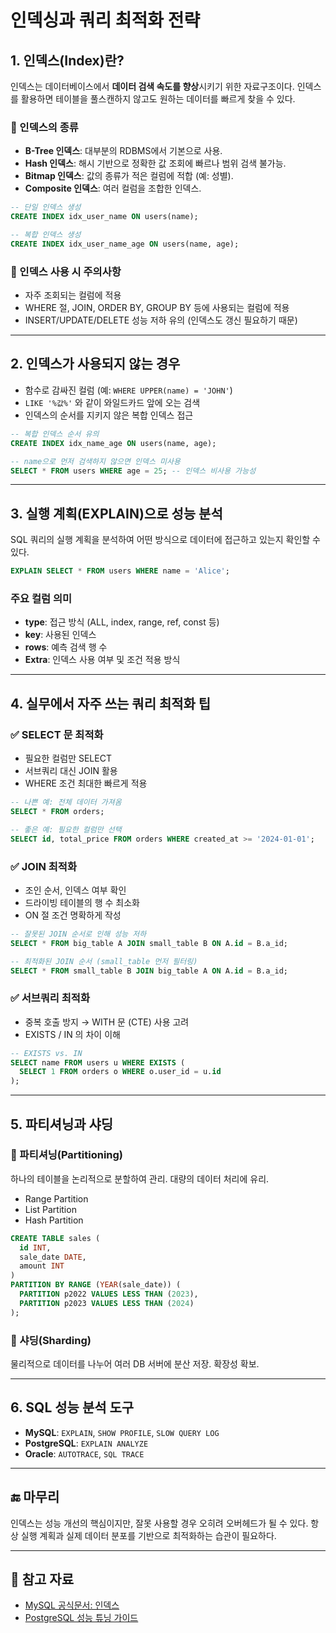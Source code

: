 # 인덱싱과 쿼리 최적화 전략

## 1. 인덱스(Index)란?

인덱스는 데이터베이스에서 **데이터 검색 속도를 향상**시키기 위한 자료구조이다. 인덱스를 활용하면 테이블을 풀스캔하지 않고도 원하는 데이터를 빠르게 찾을 수 있다.

### 🔹 인덱스의 종류

- **B-Tree 인덱스**: 대부분의 RDBMS에서 기본으로 사용.
- **Hash 인덱스**: 해시 기반으로 정확한 값 조회에 빠르나 범위 검색 불가능.
- **Bitmap 인덱스**: 값의 종류가 적은 컬럼에 적합 (예: 성별).
- **Composite 인덱스**: 여러 컬럼을 조합한 인덱스.

```sql
-- 단일 인덱스 생성
CREATE INDEX idx_user_name ON users(name);

-- 복합 인덱스 생성
CREATE INDEX idx_user_name_age ON users(name, age);
```

### 🔸 인덱스 사용 시 주의사항

- 자주 조회되는 컬럼에 적용
- WHERE 절, JOIN, ORDER BY, GROUP BY 등에 사용되는 컬럼에 적용
- INSERT/UPDATE/DELETE 성능 저하 유의 (인덱스도 갱신 필요하기 때문)

---

## 2. 인덱스가 사용되지 않는 경우

- 함수로 감싸진 컬럼 (예: `WHERE UPPER(name) = 'JOHN'`)
- `LIKE '%값%'` 와 같이 와일드카드 앞에 오는 검색
- 인덱스의 순서를 지키지 않은 복합 인덱스 접근

```sql
-- 복합 인덱스 순서 유의
CREATE INDEX idx_name_age ON users(name, age);

-- name으로 먼저 검색하지 않으면 인덱스 미사용
SELECT * FROM users WHERE age = 25; -- 인덱스 비사용 가능성
```

---

## 3. 실행 계획(EXPLAIN)으로 성능 분석

SQL 쿼리의 실행 계획을 분석하여 어떤 방식으로 데이터에 접근하고 있는지 확인할 수 있다.

```sql
EXPLAIN SELECT * FROM users WHERE name = 'Alice';
```

### 주요 컬럼 의미

- **type**: 접근 방식 (ALL, index, range, ref, const 등)
- **key**: 사용된 인덱스
- **rows**: 예측 검색 행 수
- **Extra**: 인덱스 사용 여부 및 조건 적용 방식

---

## 4. 실무에서 자주 쓰는 쿼리 최적화 팁

### ✅ SELECT 문 최적화

- 필요한 컬럼만 SELECT
- 서브쿼리 대신 JOIN 활용
- WHERE 조건 최대한 빠르게 적용

```sql
-- 나쁜 예: 전체 데이터 가져옴
SELECT * FROM orders;

-- 좋은 예: 필요한 컬럼만 선택
SELECT id, total_price FROM orders WHERE created_at >= '2024-01-01';
```

### ✅ JOIN 최적화

- 조인 순서, 인덱스 여부 확인
- 드라이빙 테이블의 행 수 최소화
- ON 절 조건 명확하게 작성

```sql
-- 잘못된 JOIN 순서로 인해 성능 저하
SELECT * FROM big_table A JOIN small_table B ON A.id = B.a_id;

-- 최적화된 JOIN 순서 (small_table 먼저 필터링)
SELECT * FROM small_table B JOIN big_table A ON A.id = B.a_id;
```

### ✅ 서브쿼리 최적화

- 중복 호출 방지 → WITH 문 (CTE) 사용 고려
- EXISTS / IN 의 차이 이해

```sql
-- EXISTS vs. IN
SELECT name FROM users u WHERE EXISTS (
  SELECT 1 FROM orders o WHERE o.user_id = u.id
);
```

---

## 5. 파티셔닝과 샤딩

### 🔹 파티셔닝(Partitioning)

하나의 테이블을 논리적으로 분할하여 관리. 대량의 데이터 처리에 유리.

- Range Partition
- List Partition
- Hash Partition

```sql
CREATE TABLE sales (
  id INT,
  sale_date DATE,
  amount INT
)
PARTITION BY RANGE (YEAR(sale_date)) (
  PARTITION p2022 VALUES LESS THAN (2023),
  PARTITION p2023 VALUES LESS THAN (2024)
);
```

### 🔹 샤딩(Sharding)

물리적으로 데이터를 나누어 여러 DB 서버에 분산 저장. 확장성 확보.

---

## 6. SQL 성능 분석 도구

- **MySQL**: `EXPLAIN`, `SHOW PROFILE`, `SLOW QUERY LOG`
- **PostgreSQL**: `EXPLAIN ANALYZE`
- **Oracle**: `AUTOTRACE`, `SQL TRACE`

---

## 🔚 마무리

인덱스는 성능 개선의 핵심이지만, 잘못 사용할 경우 오히려 오버헤드가 될 수 있다. 항상 실행 계획과 실제 데이터 분포를 기반으로 최적화하는 습관이 필요하다.

---

## 📌 참고 자료

- [MySQL 공식문서: 인덱스](https://dev.mysql.com/doc/refman/8.0/en/mysql-indexes.html)
- [PostgreSQL 성능 튜닝 가이드](https://wiki.postgresql.org/wiki/Performance_Optimization)
